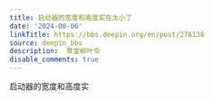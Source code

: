 ```yaml
---
title: 启动器的宽度和高度实在太小了
date: '2024-08-06'
linkTitle: https://bbs.deepin.org/en/post/276138
source: deepin_bbs
description:  草堂柳叶令 
disable_comments: true
---
```

启动器的宽度和高度实
